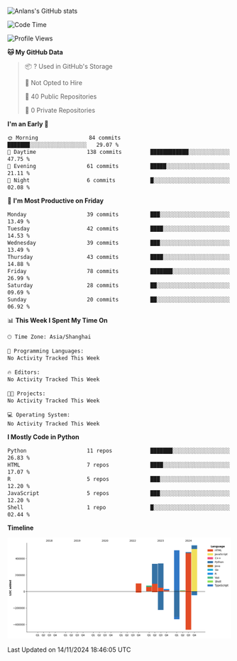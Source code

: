 <!-- ![Anlans's GitHub stats](https://github-readme-stats.vercel.app/api?username=Anlans) -->
![Anlans's GitHub stats](https://github-readme-stats.vercel.app/api?username=Anlans&rank_icon=github)

<!--START_SECTION:waka-->
![Code Time](http://img.shields.io/badge/Code%20Time-0%20secs-blue)

![Profile Views](http://img.shields.io/badge/Profile%20Views-0-blue)

**🐱 My GitHub Data** 

> 📦 ? Used in GitHub's Storage 
 > 
> 🚫 Not Opted to Hire
 > 
> 📜 40 Public Repositories 
 > 
> 🔑 0 Private Repositories 
 > 
**I'm an Early 🐤** 

```text
🌞 Morning                84 commits          ███████░░░░░░░░░░░░░░░░░░   29.07 % 
🌆 Daytime                138 commits         ████████████░░░░░░░░░░░░░   47.75 % 
🌃 Evening                61 commits          █████░░░░░░░░░░░░░░░░░░░░   21.11 % 
🌙 Night                  6 commits           █░░░░░░░░░░░░░░░░░░░░░░░░   02.08 % 
```
📅 **I'm Most Productive on Friday** 

```text
Monday                   39 commits          ███░░░░░░░░░░░░░░░░░░░░░░   13.49 % 
Tuesday                  42 commits          ████░░░░░░░░░░░░░░░░░░░░░   14.53 % 
Wednesday                39 commits          ███░░░░░░░░░░░░░░░░░░░░░░   13.49 % 
Thursday                 43 commits          ████░░░░░░░░░░░░░░░░░░░░░   14.88 % 
Friday                   78 commits          ███████░░░░░░░░░░░░░░░░░░   26.99 % 
Saturday                 28 commits          ██░░░░░░░░░░░░░░░░░░░░░░░   09.69 % 
Sunday                   20 commits          ██░░░░░░░░░░░░░░░░░░░░░░░   06.92 % 
```


📊 **This Week I Spent My Time On** 

```text
🕑︎ Time Zone: Asia/Shanghai

💬 Programming Languages: 
No Activity Tracked This Week

🔥 Editors: 
No Activity Tracked This Week

🐱‍💻 Projects: 
No Activity Tracked This Week

💻 Operating System: 
No Activity Tracked This Week
```

**I Mostly Code in Python** 

```text
Python                   11 repos            ███████░░░░░░░░░░░░░░░░░░   26.83 % 
HTML                     7 repos             ████░░░░░░░░░░░░░░░░░░░░░   17.07 % 
R                        5 repos             ███░░░░░░░░░░░░░░░░░░░░░░   12.20 % 
JavaScript               5 repos             ███░░░░░░░░░░░░░░░░░░░░░░   12.20 % 
Shell                    1 repo              █░░░░░░░░░░░░░░░░░░░░░░░░   02.44 % 
```



**Timeline**

![Lines of Code chart](https://raw.githubusercontent.com/Anlans/Anlans/main/assets/bar_graph.png)


 Last Updated on 14/11/2024 18:46:05 UTC
<!--END_SECTION:waka-->
